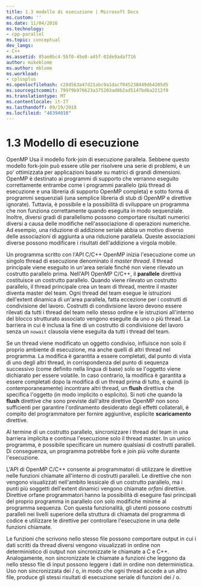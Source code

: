 ```yaml
---
title: 1.3 modello di esecuzione | Microsoft Docs
ms.custom: ''
ms.date: 11/04/2016
ms.technology:
- cpp-parallel
ms.topic: conceptual
dev_langs:
- C++
ms.assetid: 85ae8bc4-5bf0-45e0-a45f-02de9adaf716
author: mikeblome
ms.author: mblome
ms.workload:
- cplusplus
ms.openlocfilehash: c284563a47d21abc9a1dacf045238449d64205d5
ms.sourcegitcommit: 799f9b976623a375203ad8b2ad5147bd6a2212f0
ms.translationtype: MT
ms.contentlocale: it-IT
ms.lasthandoff: 09/19/2018
ms.locfileid: "46394010"
---
```

# <a name="13-execution-model"></a>1.3 Modello di esecuzione

OpenMP Usa il modello fork-join di esecuzione parallela. Sebbene questo modello fork-join può essere utile per risolvere una serie di problemi, è un po' ottimizzata per applicazioni basate su matrici di grandi dimensioni. OpenMP è destinato ai programmi di supporto che verranno eseguito correttamente entrambe come i programmi parallelo (più thread di esecuzione e una libreria di supporto OpenMP completa) e sotto forma di programmi sequenziali (una semplice libreria di stub di OpenMP e direttive ignorate). Tuttavia, è possibile e la possibilità di sviluppare un programma che non funziona correttamente quando eseguita in modo sequenziale. Inoltre, diversi gradi di parallelismo possono comportare risultati numerici diversi a causa delle modifiche nell'associazione di operazioni numeriche. Ad esempio, una riduzione di addizione seriale abbia un motivo diverso delle associazioni di aggiunta a una riduzione parallela. Queste associazioni diverse possono modificare i risultati dell'addizione a virgola mobile.

Un programma scritto con l'API C/C++ OpenMP inizia l'esecuzione come un singolo thread di esecuzione denominato il *master thread*. Il thread principale viene eseguito in un'area seriale finché non viene rilevato un costrutto parallelo prima. Nell'API OpenMP C/C++, il **parallele** direttiva costituisce un costrutto parallelo. Quando viene rilevato un costrutto parallelo, il thread principale crea un team di thread, mentre il master diventa master del team. Ogni thread del team esegue le istruzioni dell'extent dinamica di un'area parallela, fatta eccezione per i costrutti di condivisione del lavoro. Costrutti di condivisione lavoro devono essere rilevati da tutti i thread del team nello stesso ordine e le istruzioni all'interno del blocco strutturato associato vengono eseguite da uno o più thread. La barriera in cui è inclusa la fine di un costrutto di condivisione del lavoro senza un `nowait` clausola viene eseguita da tutti i thread del team.

Se un thread viene modificato un oggetto condiviso, influisce non solo il proprio ambiente di esecuzione, ma anche quelli di altri thread nel programma. La modifica è garantita a essere completati, dal punto di vista di uno degli altri thread, in corrispondenza del punto di sequenza successivo (come definito nella lingua di base) solo se l'oggetto viene dichiarato per essere volatile. In caso contrario, la modifica è garantita a essere completati dopo la modifica di un thread prima di tutto, e quindi (o contemporaneamente) incontrare altri thread, un **flush** direttiva che specifica l'oggetto (in modo implicito o esplicito). Si noti che quando la **flush** direttive che sono previste dall'altre direttive OpenMP non sono sufficienti per garantire l'ordinamento desiderato degli effetti collaterali, è compito del programmatore per fornire aggiuntive, esplicite  **scaricamento** direttive.

Al termine di un costrutto parallelo, sincronizzare i thread del team in una barriera implicita e continua l'esecuzione solo il thread master. In un unico programma, è possibile specificare un numero qualsiasi di costrutti paralleli. Di conseguenza, un programma potrebbe fork e join più volte durante l'esecuzione.

L'API di OpenMP C/C++ consente ai programmatori di utilizzare le direttive nelle funzioni chiamate all'interno di costrutti paralleli. Le direttive che non vengono visualizzati nell'ambito lessicale di un costrutto parallelo, ma i punti più soggetti dell'extent dinamici vengono chiamate *orfani* direttive. Direttive orfane programmatori hanno la possibilità di eseguire fasi principali del proprio programma in parallelo con solo modifiche minime al programma sequenza. Con questa funzionalità, gli utenti possono costrutti paralleli nei livelli superiore della struttura di chiamata del programma di codice e utilizzare le direttive per controllare l'esecuzione in una delle funzioni chiamate.

Le funzioni che scrivono nello stesso file possono comportare output in cui i dati scritti da thread diversi vengono visualizzati in ordine non deterministico di output non sincronizzate le chiamate a C e C++. Analogamente, non sincronizzate le chiamate a funzioni che leggono da nello stesso file di input possono leggere i dati in ordine non deterministica. Uso non sincronizzata dei / o, in modo che ogni thread accede a un altro file, produce gli stessi risultati di esecuzione seriale di funzioni dei / o.